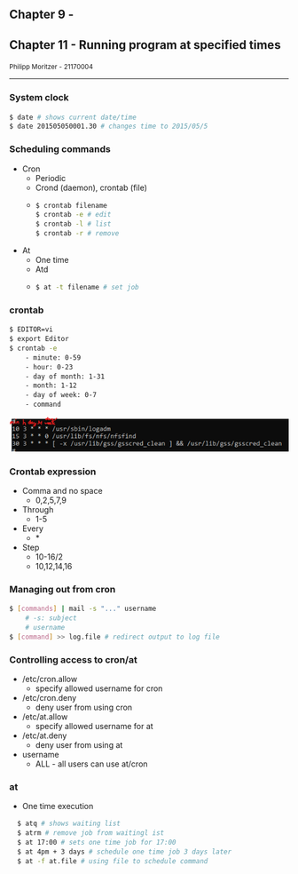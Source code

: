 ## Chapter 9 -
## Chapter 11 - Running program at specified times

<small>Philipp Moritzer - 21170004</small>
<hr/>

### System clock

```bash
$ date # shows current date/time
$ date 201505050001.30 # changes time to 2015/05/5 
```

### Scheduling commands

- Cron
  - Periodic
  - Crond (daemon), crontab (file)
  - ```bash 
    $ crontab filename 
    $ crontab -e # edit
    $ crontab -l # list
    $ crontab -r # remove
    ```
- At
  - One time
  - Atd
  - ```bash
    $ at -t filename # set job
    ```

### crontab

```bash
$ EDITOR=vi
$ export Editor
$ crontab -e
    - minute: 0-59
    - hour: 0-23
    - day of month: 1-31
    - month: 1-12
    - day of week: 0-7
    - command
```  

![](../../images/2021-05-18-10-57-02.png)  

### Crontab expression
- Comma and no space
  - 0,2,5,7,9
- Through
  - 1-5
- Every
  - \*
- Step
  - 10-16/2
  - 10,12,14,16

### Managing out from cron

```bash
$ [commands] | mail -s "..." username
    # -s: subject
    # username
$ [command] >> log.file # redirect output to log file
```

### Controlling access to cron/at
- /etc/cron.allow
  - specify allowed username for cron
- /etc/cron.deny
  - deny user from using cron
- /etc/at.allow
  - specify allowed username for at
- /etc/at.deny
  - deny user from using at
- username
  - ALL - all users can use at/cron

### at
- One time execution
```bash
  $ atq # shows waiting list
  $ atrm # remove job from waitingl ist
  $ at 17:00 # sets one time job for 17:00
  $ at 4pm + 3 days # schedule one time job 3 days later
  $ at -f at.file # using file to schedule command
   ```  